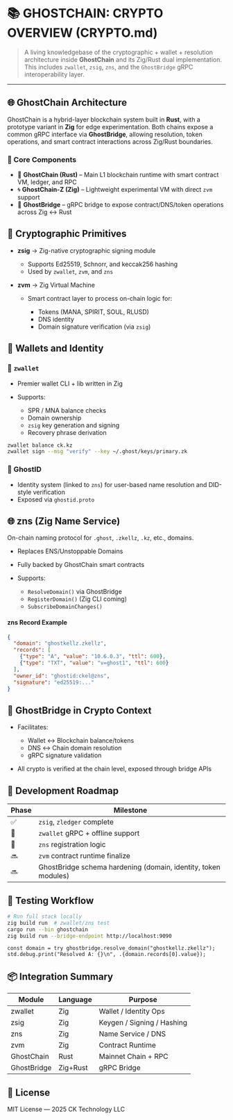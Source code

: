 # 📚 GHOSTCHAIN: CRYPTO OVERVIEW (CRYPTO.md)

> A living knowledgebase of the cryptographic + wallet + resolution architecture inside **GhostChain** and its Zig/Rust dual implementation. This includes `zwallet`, `zsig`, `zns`, and the `GhostBridge` gRPC interoperability layer.

---

## 🌐 GhostChain Architecture

GhostChain is a hybrid-layer blockchain system built in **Rust**, with a prototype variant in **Zig** for edge experimentation. Both chains expose a common gRPC interface via **GhostBridge**, allowing resolution, token operations, and smart contract interactions across Zig/Rust boundaries.

### 🧱 Core Components

* 🔗 **GhostChain (Rust)** – Main L1 blockchain runtime with smart contract VM, ledger, and RPC
* 🌀 **GhostChain-Z (Zig)** – Lightweight experimental VM with direct `zvm` support
* 🌉 **GhostBridge** – gRPC bridge to expose contract/DNS/token operations across Zig ↔ Rust

## 🔐 Cryptographic Primitives

* **zsig** → Zig-native cryptographic signing module

  * Supports Ed25519, Schnorr, and keccak256 hashing
  * Used by `zwallet`, `zvm`, and `zns`

* **zvm** → Zig Virtual Machine

  * Smart contract layer to process on-chain logic for:

    * Tokens (MANA, SPIRIT, SOUL, RLUSD)
    * DNS identity
    * Domain signature verification (via `zsig`)

## 💸 Wallets and Identity

### 🔑 `zwallet`

* Premier wallet CLI + lib written in Zig
* Supports:

  * SPR / MNA balance checks
  * Domain ownership
  * `zsig` key generation and signing
  * Recovery phrase derivation

```sh
zwallet balance ck.kz
zwallet sign --msg "verify" --key ~/.ghost/keys/primary.zk
```

### 👤 GhostID

* Identity system (linked to `zns`) for user-based name resolution and DID-style verification
* Exposed via `ghostid.proto`

## 🌐 zns (Zig Name Service)

On-chain naming protocol for `.ghost`, `.zkellz`, `.kz`, etc., domains.

* Replaces ENS/Unstoppable Domains
* Fully backed by GhostChain smart contracts
* Supports:

  * `ResolveDomain()` via GhostBridge
  * `RegisterDomain()` (Zig CLI coming)
  * `SubscribeDomainChanges()`

#### zns Record Example

```json
{
  "domain": "ghostkellz.zkellz",
  "records": [
    {"type": "A", "value": "10.6.0.3", "ttl": 600},
    {"type": "TXT", "value": "v=ghost1", "ttl": 600}
  ],
  "owner_id": "ghostid:ckel@zns",
  "signature": "ed25519:..."
}
```

## 🌉 GhostBridge in Crypto Context

* Facilitates:

  * Wallet <-> Blockchain balance/tokens
  * DNS ↔ Chain domain resolution
  * gRPC signature validation
* All crypto is verified at the chain level, exposed through bridge APIs

## 🔮 Development Roadmap

| Phase | Milestone                                                      |
| ----- | -------------------------------------------------------------- |
| ✅     | `zsig`, `zledger` complete                                     |
| 🔧    | `zwallet` gRPC + offline support                               |
| 🔧    | `zns` registration logic                                       |
| 🔜    | `zvm` contract runtime finalize                                |
| 🔜    | GhostBridge schema hardening (domain, identity, token modules) |

## 🧪 Testing Workflow

```sh
# Run full stack locally
zig build run  # zwallet/zns test
cargo run --bin ghostchain
zig build run --bridge-endpoint http://localhost:9090
```

```zig
const domain = try ghostbridge.resolve_domain("ghostkellz.zkellz");
std.debug.print("Resolved A: {}\n", .{domain.records[0].value});
```

## 📦 Integration Summary

| Module      | Language | Purpose                    |
| ----------- | -------- | -------------------------- |
| zwallet     | Zig      | Wallet / Identity Ops      |
| zsig        | Zig      | Keygen / Signing / Hashing |
| zns         | Zig      | Name Service / DNS         |
| zvm         | Zig      | Contract Runtime           |
| GhostChain  | Rust     | Mainnet Chain + RPC        |
| GhostBridge | Zig+Rust | gRPC Bridge                |

## 📝 License

MIT License — 2025 CK Technology LLC

